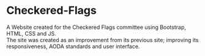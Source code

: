 Checkered-Flags
===============
A Website created for the Checkered Flags committee using Bootstrap, HTML, CSS and JS.  
The site was created as an improvement from its previous site; improving its responsiveness, AODA standards and user interface.                           
